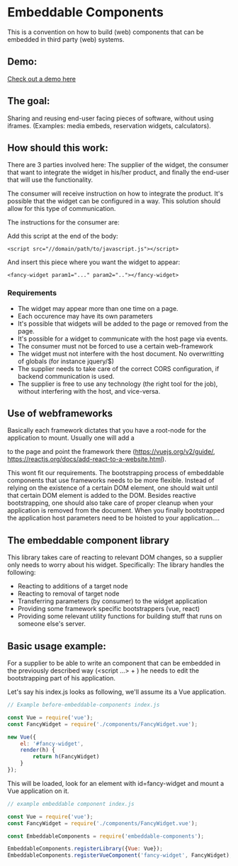 # Embeddable Components
This is a convention on how to build (web) components that can be embedded
in third party (web) systems.

## Demo:
[Check out a demo here](https://raw.githack.com/j-angnoe/embeddable-components/master/examples/)

## The goal:
Sharing and reusing end-user facing pieces of software, without using
iframes. (Examples: media embeds, reservation widgets, calculators).

## How should this work:
There are 3 parties involved here: The supplier of the widget,
the consumer that want to integrate the widget in his/her product, and finally the end-user that will use the functionality.

The consumer will receive instruction on how to integrate the product.
It's possible that the widget can be configured in a way. This solution
should allow for this type of communication.

The instructions for the consumer are:

Add this script at the end of the body:
```
<script src="//domain/path/to/javascript.js"></script>
```

And insert this piece where you want the widget to appear:
```
<fancy-widget param1="..." param2=".."></fancy-widget>
```

### Requirements
- The widget may appear more than one time on a page.
- Each occurence may have its own parameters
- It's possible that widgets will be added to the page or removed
  from the page.
- It's possible for a widget to communicate with the host page via events.
- The consumer must not be forced to use a certain web-framework
- The widget must not interfere with the host document. No overwritting of globals (for instance jquery/$)
- The supplier needs to take care of the correct CORS configuration, if
  backend communication is used.
- The supplier is free to use any technology (the right tool for the job),
  without interfering with the host, and vice-versa.

## Use of webframeworks
Basically each framework dictates that you have a root-node for the
application to mount. Usually one will add a <div id="app"> to the
page and point the framework there (https://vuejs.org/v2/guide/, https://reactjs.org/docs/add-react-to-a-website.html).

This wont fit our requirements. The bootstrapping process of embeddable
components that use frameworks needs to be more flexible. Instead of relying
on the existence of a certain DOM element, one should wait until that
certain DOM element is added to the DOM. Besides reactive bootstrapping, one
should also take care of proper cleanup when your application is removed
from the document. When you finally bootstrapped the application host parameters need to be hoisted to your application....

## The embeddable component library
This library takes care of reacting to relevant DOM changes, so a supplier
only needs to worry about his widget. Specifically: The library handles
the following:
- Reacting to additions of a target node
- Reacting to removal of target node
- Transferring parameters (by consumer) to the widget application
- Providing some framework specific bootstrappers (vue, react)
- Providing some relevant utility functions for building stuff that
  runs on someone else's server.

## Basic usage example:
For a supplier to be able to write an component that can be
embedded in the previously described way (<script ...> + <fancy-widget>)
he needs to edit the bootstrapping part of his application.

Let's say his index.js looks as following, we'll assume its a Vue application.

```js
// Example before-embeddable-components index.js

const Vue = require('vue');
const FancyWidget = require('./components/FancyWidget.vue');

new Vue({
	el: '#fancy-widget',
	render(h) {
		return h(FancyWidget)
	}
});

```

This will be loaded, look for an element with id=fancy-widget
and mount a Vue application on it.

```js
// example embeddable component index.js

const Vue = require('vue');
const FancyWidget = require('./components/FancyWidget.vue');

const EmbeddableComponents = require('embeddable-components');

EmbeddableComponents.registerLibrary({Vue: Vue});
EmbeddableComponents.registerVueComponent('fancy-widget', FancyWidget);

```





















